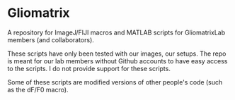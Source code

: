 # Gliomatrix	
A repository for ImageJ/FIJI macros and MATLAB scripts for GliomatrixLab members (and collaborators).

These scripts have only been tested with our images, our setups. The repo is meant for our lab members without Github accounts to have easy access to the scripts. I do not provide support for these scripts.

Some of these scripts are modified versions of other people's code (such as the dF/F0 macro).
